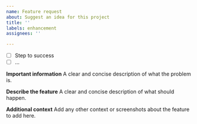 ```yaml
---
name: Feature request
about: Suggest an idea for this project
title: ''
labels: enhancement
assignees: ''

---
```


- [ ] Step to success
- [ ] ...

**Important information**
A clear and concise description of what the problem is.

**Describe the feature**
A clear and concise description of what should happen.

**Additional context**
Add any other context or screenshots about the feature to add here.

